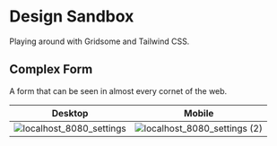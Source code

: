 # Design Sandbox

Playing around with Gridsome and Tailwind CSS.

## Complex Form

A form that can be seen in almost every cornet of the web.

| Desktop                                                                                                                         | Mobile                                                                                                                              |
| ------------------------------------------------------------------------------------------------------------------------------- | ----------------------------------------------------------------------------------------------------------------------------------- |
| ![localhost_8080_settings](https://user-images.githubusercontent.com/6123841/56866127-80702480-69de-11e9-8790-caa2bc94d3a8.png) | ![localhost_8080_settings (2)](https://user-images.githubusercontent.com/6123841/56866156-da70ea00-69de-11e9-88ce-3d3a8d126fd7.png) |

